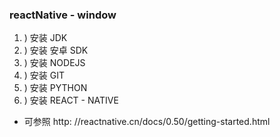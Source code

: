 ### reactNative - window
1. ) 安装 JDK
2. ) 安装 安卓 SDK
3. ) 安装 NODEJS
4. ) 安装 GIT
5. ) 安装 PYTHON
6. ) 安装 REACT - NATIVE


*  可参照
http: //reactnative.cn/docs/0.50/getting-started.html
